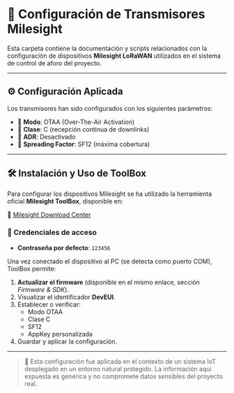 # 📡 Configuración de Transmisores Milesight

Esta carpeta contiene la documentación y scripts relacionados con la configuración de dispositivos **Milesight LoRaWAN** utilizados en el sistema de control de aforo del proyecto.

---

## ⚙️ Configuración Aplicada

Los transmisores han sido configurados con los siguientes parámetros:

- 🔄 **Modo**: OTAA (Over-The-Air Activation)
- 🔋 **Clase**: C (recepción continua de downlinks)
- 🧭 **ADR**: Desactivado
- 📶 **Spreading Factor**: SF12 (máxima cobertura)

---

## 🛠️ Instalación y Uso de ToolBox

Para configurar los dispositivos Milesight se ha utilizado la herramienta oficial **Milesight ToolBox**, disponible en:

🔗 [Milesight Download Center](https://www.milesight.com/iot/resources/download-center/#marketing-collateral)

### 🔐 Credenciales de acceso

- **Contraseña por defecto**: `123456`

Una vez conectado el dispositivo al PC (se detecta como puerto COM), ToolBox permite:

1. **Actualizar el firmware** (disponible en el mismo enlace, sección *Firmware & SDK*).
2. Visualizar el identificador **DevEUI**.
3. Establecer o verificar:
   - Modo OTAA
   - Clase C
   - SF12
   - AppKey personalizada
4. Guardar y aplicar la configuración.

---

> 📝 Esta configuración fue aplicada en el contexto de un sistema IoT desplegado en un entorno natural protegido. La información aquí expuesta es genérica y no compromete datos sensibles del proyecto real.
